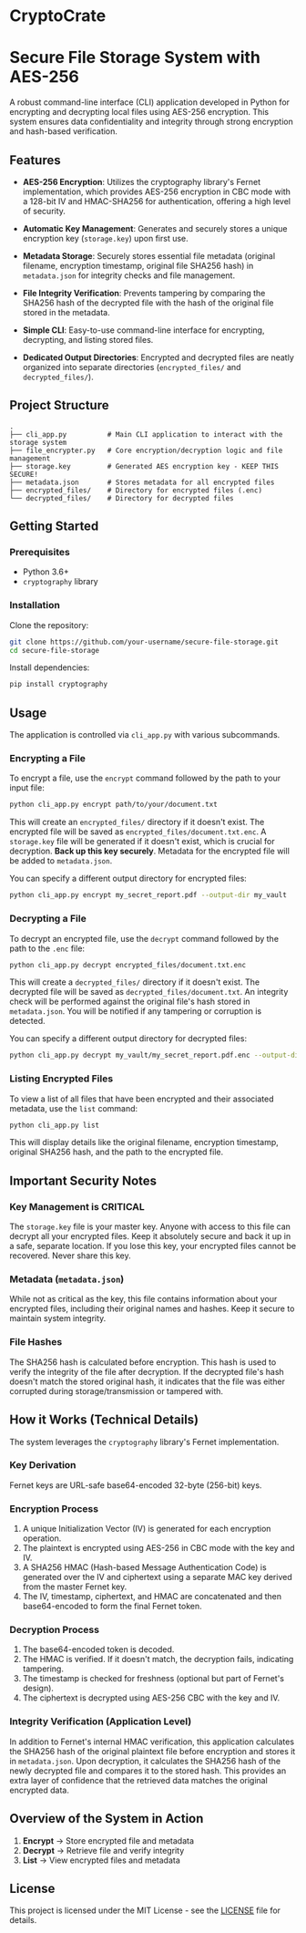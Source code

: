 
# CryptoCrate

# Secure File Storage System with AES-256

A robust command-line interface (CLI) application developed in Python for encrypting and decrypting local files using AES-256 encryption. This system ensures data confidentiality and integrity through strong encryption and hash-based verification.

## Features

- **AES-256 Encryption**: Utilizes the cryptography library's Fernet implementation, which provides AES-256 encryption in CBC mode with a 128-bit IV and HMAC-SHA256 for authentication, offering a high level of security.
  
- **Automatic Key Management**: Generates and securely stores a unique encryption key (`storage.key`) upon first use.

- **Metadata Storage**: Securely stores essential file metadata (original filename, encryption timestamp, original file SHA256 hash) in `metadata.json` for integrity checks and file management.

- **File Integrity Verification**: Prevents tampering by comparing the SHA256 hash of the decrypted file with the hash of the original file stored in the metadata.

- **Simple CLI**: Easy-to-use command-line interface for encrypting, decrypting, and listing stored files.

- **Dedicated Output Directories**: Encrypted and decrypted files are neatly organized into separate directories (`encrypted_files/` and `decrypted_files/`).

## Project Structure
```
.
├── cli_app.py          # Main CLI application to interact with the storage system
├── file_encrypter.py   # Core encryption/decryption logic and file management
├── storage.key         # Generated AES encryption key - KEEP THIS SECURE!
├── metadata.json       # Stores metadata for all encrypted files
├── encrypted_files/    # Directory for encrypted files (.enc)
└── decrypted_files/    # Directory for decrypted files
```

## Getting Started

### Prerequisites
- Python 3.6+
- `cryptography` library

### Installation
Clone the repository:

```bash
git clone https://github.com/your-username/secure-file-storage.git
cd secure-file-storage
```

Install dependencies:

```bash
pip install cryptography
```

## Usage

The application is controlled via `cli_app.py` with various subcommands.

### Encrypting a File
To encrypt a file, use the `encrypt` command followed by the path to your input file:

```bash
python cli_app.py encrypt path/to/your/document.txt
```

This will create an `encrypted_files/` directory if it doesn't exist. The encrypted file will be saved as `encrypted_files/document.txt.enc`. A `storage.key` file will be generated if it doesn't exist, which is crucial for decryption. **Back up this key securely**. Metadata for the encrypted file will be added to `metadata.json`.

You can specify a different output directory for encrypted files:

```bash
python cli_app.py encrypt my_secret_report.pdf --output-dir my_vault
```

### Decrypting a File
To decrypt an encrypted file, use the `decrypt` command followed by the path to the `.enc` file:

```bash
python cli_app.py decrypt encrypted_files/document.txt.enc
```

This will create a `decrypted_files/` directory if it doesn't exist. The decrypted file will be saved as `decrypted_files/document.txt`. An integrity check will be performed against the original file's hash stored in `metadata.json`. You will be notified if any tampering or corruption is detected.

You can specify a different output directory for decrypted files:

```bash
python cli_app.py decrypt my_vault/my_secret_report.pdf.enc --output-dir retrieved_documents
```

### Listing Encrypted Files
To view a list of all files that have been encrypted and their associated metadata, use the `list` command:

```bash
python cli_app.py list
```

This will display details like the original filename, encryption timestamp, original SHA256 hash, and the path to the encrypted file.

## Important Security Notes

### Key Management is CRITICAL
The `storage.key` file is your master key. Anyone with access to this file can decrypt all your encrypted files. Keep it absolutely secure and back it up in a safe, separate location. If you lose this key, your encrypted files cannot be recovered. Never share this key.

### Metadata (`metadata.json`)
While not as critical as the key, this file contains information about your encrypted files, including their original names and hashes. Keep it secure to maintain system integrity.

### File Hashes
The SHA256 hash is calculated before encryption. This hash is used to verify the integrity of the file after decryption. If the decrypted file's hash doesn't match the stored original hash, it indicates that the file was either corrupted during storage/transmission or tampered with.

## How it Works (Technical Details)

The system leverages the `cryptography` library's Fernet implementation.

### Key Derivation
Fernet keys are URL-safe base64-encoded 32-byte (256-bit) keys.

### Encryption Process
1. A unique Initialization Vector (IV) is generated for each encryption operation.
2. The plaintext is encrypted using AES-256 in CBC mode with the key and IV.
3. A SHA256 HMAC (Hash-based Message Authentication Code) is generated over the IV and ciphertext using a separate MAC key derived from the master Fernet key.
4. The IV, timestamp, ciphertext, and HMAC are concatenated and then base64-encoded to form the final Fernet token.

### Decryption Process
1. The base64-encoded token is decoded.
2. The HMAC is verified. If it doesn't match, the decryption fails, indicating tampering.
3. The timestamp is checked for freshness (optional but part of Fernet's design).
4. The ciphertext is decrypted using AES-256 CBC with the key and IV.

### Integrity Verification (Application Level)
In addition to Fernet's internal HMAC verification, this application calculates the SHA256 hash of the original plaintext file before encryption and stores it in `metadata.json`. Upon decryption, it calculates the SHA256 hash of the newly decrypted file and compares it to the stored hash. This provides an extra layer of confidence that the retrieved data matches the original encrypted data.

## Overview of the System in Action

1. **Encrypt** → Store encrypted file and metadata
2. **Decrypt** → Retrieve file and verify integrity
3. **List** → View encrypted files and metadata

## License

This project is licensed under the MIT License - see the [LICENSE](LICENSE) file for details.


